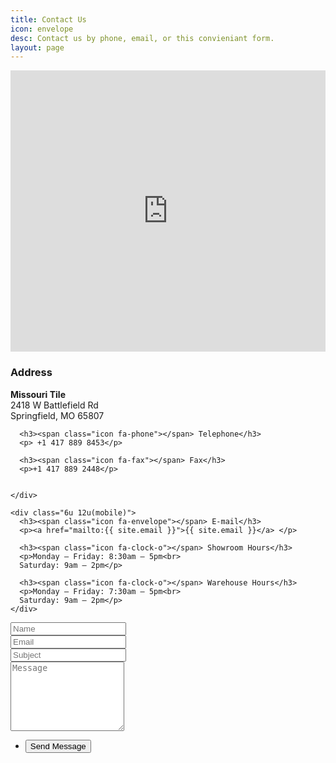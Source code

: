 ```yaml
---
title: Contact Us
icon: envelope
desc: Contact us by phone, email, or this convieniant form.
layout: page
---
```


<iframe src="https://www.google.com/maps/embed?pb=!1m18!1m12!1m3!1d3179.7265438301324!2d-93.33556868445142!3d37.15920125510786!2m3!1f0!2f0!3f0!3m2!1i1024!2i768!4f13.1!3m3!1m2!1s0x87cf6404048acc25%3A0x310506b22882d090!2sMissouri+Tile!5e0!3m2!1sen!2sus!4v1468178915121" width="100%" height="450" frameborder="0" style="border:0" allowfullscreen></iframe>

<!-- Content -->
<div class="content">
  <div class="row 50%" align="left">
    <div class="6u 12u(mobile)">
      <h3><span class="icon fa-map-marker"></span> Address</h3>
      <p><strong>Missouri Tile</strong><br>
      2418 W Battlefield Rd <br>
      Springfield, MO 65807</p>

      <h3><span class="icon fa-phone"></span> Telephone</h3>
      <p> +1 417 889 8453</p>

      <h3><span class="icon fa-fax"></span> Fax</h3>
      <p>+1 417 889 2448</p>


    </div>

    <div class="6u 12u(mobile)">
      <h3><span class="icon fa-envelope"></span> E-mail</h3>
      <p><a href="mailto:{{ site.email }}">{{ site.email }}</a>	</p>

      <h3><span class="icon fa-clock-o"></span> Showroom Hours</h3>
      <p>Monday – Friday: 8:30am – 5pm<br>
      Saturday: 9am – 2pm</p>

      <h3><span class="icon fa-clock-o"></span> Warehouse Hours</h3>
      <p>Monday – Friday: 7:30am – 5pm<br>
      Saturday: 9am – 2pm</p>
    </div>
  </div>
  <form action="https://formspree.io/{{ site.email }}" method="POST">
    <div class="row 50%">
      <div class="6u 12u(mobile)">
        <input type="text" name="name" placeholder="Name" />
      </div>
      <div class="6u 12u(mobile)">
        <input type="email" name="_replyto" placeholder="Email" />
      </div>
    </div>
    <div class="row 50%">
      <div class="12u">
        <input type="text" name="_subject" placeholder="Subject" />
      </div>
    </div>
    <div class="row 50%">
      <div class="12u">
        <textarea name="message" placeholder="Message" rows="7"></textarea>
      </div>
    </div>
    <div class="row">
      <div class="12u">
        <ul class="buttons">
          <input type="hidden" name="_next" value="thankyou.html" />
          <li><input type="submit" class="special" value="Send Message" /></li>
        </ul>
      </div>
    </div>
  </form>
</div>
